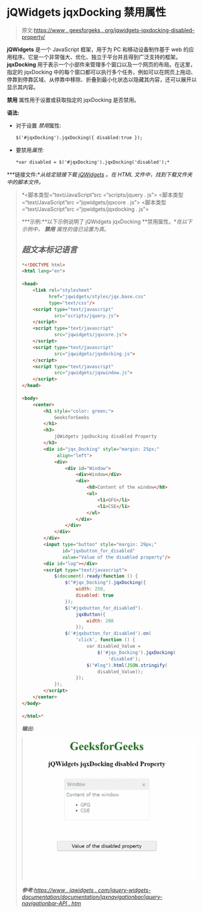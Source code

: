 # jQWidgets jqxDocking 禁用属性

> 原文:[https://www . geesforgeks . org/jqwidgets-jqxdocking-disabled-property/](https://www.geeksforgeeks.org/jqwidgets-jqxdocking-disabled-property/)

**jQWidgets** 是一个 JavaScript 框架，用于为 PC 和移动设备制作基于 web 的应用程序。它是一个非常强大、优化、独立于平台并且得到广泛支持的框架。 **jqxDocking** 用于表示一个小部件来管理多个窗口以及一个网页的布局。在这里，指定的 jqxDocking 中的每个窗口都可以执行多个任务，例如可以在网页上拖动、停靠到停靠区域、从停靠中移除、折叠到最小化状态以隐藏其内容，还可以展开以显示其内容。

**禁用** 属性用于设置或获取指定的 jqxDocking 是否禁用。

**语法:**

*   对于设置 *禁用*属性:

    ```html
    $('#jqxDocking').jqxDocking({ disabled:true });  
    ```

*   要禁用*属性:*

    ```html
    *var disabled = $('#jqxDocking').jqxDocking('disabled');*
    ```

***链接文件:**从给定链接下载 [jQWidgets](https://www.jqwidgets.com/download/) 。在 HTML 文件中，找到下载文件夹中的脚本文件。*

> <link rel="”stylesheet”" href="”jqwidgets/styles/jqx.base.css”" type="”text/css”"> *<脚本类型=“text/JavaScript”src =“scripts/jquery . js”></脚本>
> <脚本类型=“text/JavaScript”src =“jqwidgets/jqxcore . js”></脚本>
> <脚本类型=“text/JavaScript”src =“jqwidgets/jqxdocking . js”></脚本*

***示例:**以下示例说明了 jQWidgets jqxDocking **禁用属性。**在以下示例中， ***禁用*** 属性的值已设置为真。*

## *超文本标记语言*

```html
*<!DOCTYPE html>
<html lang="en">

<head>
    <link rel="stylesheet" 
          href="jqwidgets/styles/jqx.base.css" 
          type="text/css"/>
    <script type="text/javascript" 
            src="scripts/jquery.js">
    </script>
    <script type="text/javascript" 
            src="jqwidgets/jqxcore.js">
    </script>
    <script type="text/javascript" 
            src="jqwidgets/jqxdocking.js">
    </script>
    <script type="text/javascript" 
            src="jqwidgets/jqxwindow.js">
    </script>
</head>

<body>
    <center>
        <h1 style="color: green;">
            GeeksforGeeks
        </h1>
        <h3>
            jQWidgets jqxDocking disabled Property
        </h3>
        <div id="jqx_Docking" style="margin: 25px;" 
             align="left">
            <div>
                <div id="Window">
                    <div>Window</div>
                    <div>
                        <h8>Content of the window</h8>
                        <ul>
                            <li>GFG</li>
                            <li>CSE</li>
                        </ul>
                    </div>
                </div>
            </div>
        </div>
        <input type="button" style="margin: 29px;" 
               id="jqxbutton_for_disabled" 
               value="Value of the disabled property"/>
        <div id="log"></div>
        <script type="text/javascript">
            $(document).ready(function () {
                $("#jqx_Docking").jqxDocking({
                    width: 250,
                    disabled: true
                });
                $("#jqxbutton_for_disabled").
                    jqxButton({
                        width: 280
                    });
                $('#jqxbutton_for_disabled').on(
                    'click', function () {
                        var disabled_Value =
                            $('#jqx_Docking').jqxDocking(
                                'disabled');
                        $("#log").html(JSON.stringify(
                            disabled_Value));
                    });
            });
        </script>
    </center>
</body>

</html>*
```

***输出:***

*![](img/f41ac3adabb2a3799038955d46a23ff1.png)*

***参考:**[https://www . jqwidgets . com/jquery-widgets-documentation/documentation/jqxnavigationbar/jquery-navigationbar-API . htm](https://www.jqwidgets.com/jquery-widgets-documentation/documentation/jqxdocking/jquery-docking-api.htm)*